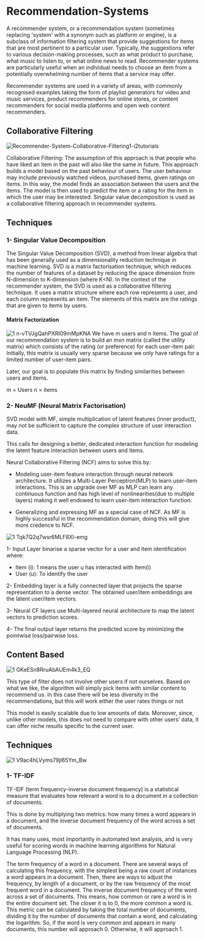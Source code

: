 # Recommendation-Systems

A recommender system, or a recommendation system (sometimes replacing 'system' with a synonym such as platform or engine), is a subclass of information filtering system that provide suggestions for items that are most pertinent to a particular user. Typically, the suggestions refer to various decision-making processes, such as what product to purchase, what music to listen to, or what online news to read. Recommender systems are particularly useful when an individual needs to choose an item from a potentially overwhelming number of items that a service may offer.

Recommender systems are used in a variety of areas, with commonly recognised examples taking the form of playlist generators for video and music services, product recommenders for online stores, or content recommenders for social media platforms and open web content recommenders.


## Collaborative Filtering
![Recommender-System-Collaborative-Filtering1-i2tutorials](https://user-images.githubusercontent.com/88277713/187086651-12d4e99c-9825-4599-88d7-b55aaa255bbf.jpg)

Collaborative Filtering: The assumption of this approach is that people who have liked an item in the past will also like the same in future. This approach builds a model based on the past behaviour of users. The user behaviour may include previously watched videos, purchased items, given ratings on items. In this way, the model finds an association between the users and the items. The model is then used to predict the item or a rating for the item in which the user may be interested. Singular value decomposition is used as a collaborative filtering approach in recommender systems. 

## Techniques

### 1- Singular Value Decomposition

The Singular Value Decomposition (SVD), a method from linear algebra that has been generally used as a dimensionality reduction technique in machine learning. SVD is a matrix factorisation technique, which reduces the number of features of a dataset by reducing the space dimension from N-dimension to K-dimension (where K<N). In the context of the recommender system, the SVD is used as a collaborative filtering technique. It uses a matrix structure where each row represents a user, and each column represents an item. The elements of this matrix are the ratings that are given to items by users.

#### Matrix Factorization

![1 n-vTVJgQahPXRI09mMpKNA](https://user-images.githubusercontent.com/88277713/192288212-d0f19e4a-8bf2-4200-8813-9785190e3d92.png)
We have m users and n items. The goal of our recommendation system is to build an mxn matrix (called the utility matrix) which consists of the rating (or preference) for each user-item pair. Initially, this matrix is usually very sparse because we only have ratings for a limited number of user-item pairs.

Later,  our goal is to populate this matrix by finding similarities between users and items. 

m = Users
n = items

### 2- NeuMF (Neural Matrix Factorisation)

SVD model with MF,  simple multiplication of latent features (inner product), may not be sufficient to capture the complex structure of user interaction data.

This calls for designing a better, dedicated interaction function for modeling the latent feature interaction between users and items. 

Neural Collaborative Filtering (NCF) aims to solve this by: 

- Modeling user-item feature interaction through neural network architecture. It utilizes a Multi-Layer Perceptron(MLP) to learn user-item interactions. This is an upgrade over MF as MLP can learn any continuous function and has high level of nonlinearities(due to multiple layers) making it well endowed to learn user-item interaction function.

- Generalizing and expressing MF as a special case of NCF. As MF is highly successful in the recommendation domain, doing this will give more credence to NCF.

![1 Tqk7Q2q7wsr6MLF8Xl-emg](https://user-images.githubusercontent.com/88277713/193584199-0dda9a53-8ab3-4ca6-88b8-f0d5eb00bc55.png)

1- Input Layer binarise a sparse vector for a user and item identification where:
- Item (i): 1 means the user u has interacted with Item(i)
- User (u): To identify the user

2- Embedding layer is a fully connected layer that projects the sparse representation to a dense vector. The obtained user/item embeddings are the latent user/item vectors.

3- Neural CF layers use Multi-layered neural architecture to map the latent vectors to prediction scores.

4- The final output layer returns the predicted score by minimizing the pointwise loss/pairwise loss.


## Content Based 

![1 GKeESn8RruAbAUEm4k3_EQ](https://user-images.githubusercontent.com/88277713/196035689-b36fc741-2252-49d6-bc73-85ba1c03bc9a.png)

This type of filter does not involve other users if not ourselves. Based on what we like, the algorithm will simply pick items with similar content to recommend us. In this case there will be less diversity in the recommendations, but this will work either the user rates things or not

This model is easily scalable due to low amounts of data. Moreover, since, unlike other models, this does not need to compare with other users’ data, it can offer niche results specific to the current user.

## Techniques
![1 V9ac4hLVyms79jl65Ym_Bw](https://user-images.githubusercontent.com/88277713/196035970-bfb45404-d62f-41eb-9b45-e12d7df82e00.png)

### 1- TF-IDF

TF-IDF (term frequency-inverse document frequency) is a statistical measure that evaluates how relevant a word is to a document in a collection of documents.

This is done by multiplying two metrics: how many times a word appears in a document, and the inverse document frequency of the word across a set of documents.

It has many uses, most importantly in automated text analysis, and is very useful for scoring words in machine learning algorithms for Natural Language Processing (NLP).

The term frequency of a word in a document. There are several ways of calculating this frequency, with the simplest being a raw count of instances a word appears in a document. Then, there are ways to adjust the frequency, by length of a document, or by the raw frequency of the most frequent word in a document.
The inverse document frequency of the word across a set of documents. This means, how common or rare a word is in the entire document set. The closer it is to 0, the more common a word is. This metric can be calculated by taking the total number of documents, dividing it by the number of documents that contain a word, and calculating the logarithm.
So, if the word is very common and appears in many documents, this number will approach 0. Otherwise, it will approach 1.


